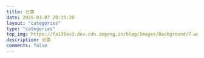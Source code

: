 ```yaml
---
title: 分类
date: 2025-03-07 20:15:20
layout: "categories"
type: "categories"
top_img: https://fa135av3.dev.cdn.imgeng.in/blog/Images/Background/7.webg
description: 分类
comments: false
---
```


